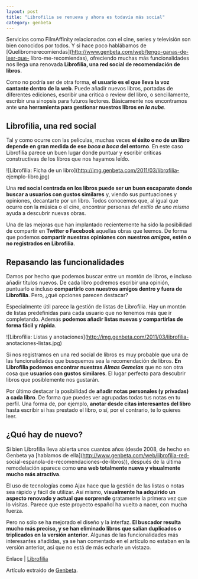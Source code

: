 ```yaml
---
layout: post
title: "Librofilia se renueva y ahora es todavía más social"
category: genbeta
---
```




Servicios como FilmAffinity relacionados con el cine, series y televisión son
bien conocidos por todos. Y si hace poco hablábamos de
[Quelibromerecomiendas](http://www.genbeta.com/web/tengo-ganas-de-leer-que-
libro-me-recomiendas), ofreciendo muchas más funcionalidades nos llega una
renovada **Librofilia, una red social de recomendación de libros**.

Como no podría ser de otra forma, **el usuario es el que lleva la voz cantante
dentro de la web**. Puede añadir nuevos libros, portadas de diferentes
ediciones, escribir una crítica o review del libro, o sencillamente, escribir
una sinopsis para futuros lectores. Básicamente nos encontramos ante **una
herramienta para gestionar nuestros libros en _la nube_**.  
  

## Librofilia, una red social

  
Tal y como ocurre con las películas, muchas veces **el éxito o no de un libro
depende en gran medida de ese _boca a boca_ del entorno**. En este caso
Librofilia parece un buen lugar donde puntuar y escribir críticas
constructivas de los libros que nos hayamos leído.

![Librofilia: Ficha de un libro](http://img.genbeta.com/2011/03/librofilia-
ejemplo-libro.jpg)

Una **red social centrada en los libros puede ser un buen escaparate donde
buscar a usuarios con gustos similares** y, viendo sus puntuaciones y
opiniones, decantarte por un libro. Todos conocemos que, al igual que ocurre
con la música o el cine, encontrar personas _del estilo de uno mismo_ ayuda a
descubrir nuevas obras.

Una de las mejoras que han implantado recientemente ha sido la posibilidad de
compartir en **Twitter o Facebook** aquellas obras que leemos. De forma que
podemos **compartir nuestras opiniones con nuestros _amigos_, estén o no
registrados en Librofilia**.

## Repasando las funcionalidades

  
Damos por hecho que podemos buscar entre un montón de libros, e incluso añadir
títulos nuevos. De cada libro podremos escribir una opinión, puntuarlo e
incluso **compartirlo con nuestros amigos dentro y fuera de Librofilia**.
Pero, ¿qué opciones parecen destacar?

Especialmente útil parece la gestión de listas de Librofilia. Hay un montón de
listas predefinidas para cada usuario que no tenemos más que ir completando.
Además **podemos añadir listas nuevas y compartirlas de forma fácil y
rápida**.

![Librofilia: Listas y anotaciones](http://img.genbeta.com/2011/03/librofilia-
anotaciones-listas.jpg)

Si nos registramos en una red social de libros es muy probable que una de las
funcionalidades que busquemos sea la recomendación de libros. **En Librofilia
podemos encontrar nuestras _Almas Gemelas_** que no son otra cosa que
**usuarios con gustos similares**. El lugar perfecto para descubrir libros que
posiblemente nos gustarán.

Por último destacar la posibilidad de **añadir notas personales (y privadas) a
cada libro**. De forma que puedes ver agrupadas todas tus notas en tu perfil.
Una forma de, por ejemplo, **anotar desde citas interesantes del libro** hasta
escribir si has prestado el libro, o sí, por el contrario, te lo quieres leer.

## ¿Qué hay de nuevo?

  
Si bien Librofilia lleva abierta unos cuantos años (desde 2008, de hecho en
Genbeta ya [hablamos de ella](http://www.genbeta.com/web/librofilia-red-
social-espanola-de-recomendaciones-de-libros)), después de la última
remodelación aparece como **una web totalmente nueva y visualmente mucho más
atractiva**.

El uso de tecnologías como Ajax hace que la gestión de las listas o notas sea
rápido y fácil de utilizar. Así mismo, **visualmente ha adquirido un aspecto
renovado y actual que sorprende** gratamente la primera vez que lo visitas.
Parece que este proyecto español ha vuelto a nacer, con mucha fuerza.

Pero no sólo se ha mejorado el diseño y la interfaz. **El buscador resulta
mucho más preciso, y se han eliminado libros que salían duplicados o
triplicados en la versión anterior**. Algunas de las funcionalidades más
interesantes añadidas, ya se han comentado en el artículo no estaban en la
versión anterior, así que no está de más echarle un vistazo.

Enlace | [Librofilia](http://www.librofilia.com)

Artículo extraído de [Genbeta](http://www.genbeta.com).